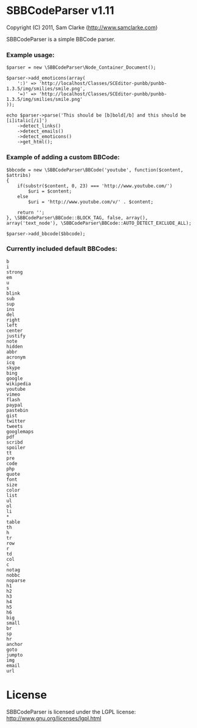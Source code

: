 # SBBCodeParser v1.11
Copyright (C) 2011, Sam Clarke (http://www.samclarke.com)

SBBCodeParser is a simple BBCode parser.

### Example usage:

	$parser = new \SBBCodeParser\Node_Container_Document();

	$parser->add_emoticons(array(
		':)' => 'http://localhost/Classes/SCEditor-punbb/punbb-1.3.5/img/smilies/smile.png',
		'=)' => 'http://localhost/Classes/SCEditor-punbb/punbb-1.3.5/img/smilies/smile.png'
	));

	echo $parser->parse('This should be [b]bold[/b] and this should be [i]italic[/i]')
		->detect_links()
		->detect_emails()
		->detect_emoticons()
		->get_html();
		
### Example of adding a custom BBCode:

	$bbcode = new \SBBCodeParser\BBCode('youtube', function($content, $attribs)
	{
		if(substr($content, 0, 23) === 'http://www.youtube.com/')
			$uri = $content;
		else
			$uri = 'http://www.youtube.com/v/' . $content;

		return '';
	}, \SBBCodeParser\BBCode::BLOCK_TAG, false, array(), array('text_node'), \SBBCodeParser\BBCode::AUTO_DETECT_EXCLUDE_ALL);

	$parser->add_bbcode($bbcode);
	
### Currently included default BBCodes:

	b
	i
	strong
	em
	u
	s
	blink
	sub
	sup
	ins
	del
	right
	left
	center
	justify
	note
	hidden
	abbr
	acronym
	icq
	skype
	bing
	google
	wikipedia
	youtube
	vimeo
	flash
	paypal
	pastebin
	gist
	twitter
	tweets
	googlemaps
	pdf
	scribd
	spoiler
	tt
	pre
	code
	php
	quote
	font
	size
	color
	list
	ul
	ol
	li
	*
	table
	th
	h
	tr
	row
	r
	td
	col
	c
	notag
	nobbc
	noparse
	h1
	h2
	h3
	h4
	h5
	h6
	big
	small
	br
	sp
	hr
	anchor
	goto
	jumpto
	img
	email
	url

# License

SBBCodeParser is licensed under the LGPL license:
http://www.gnu.org/licenses/lgpl.html

